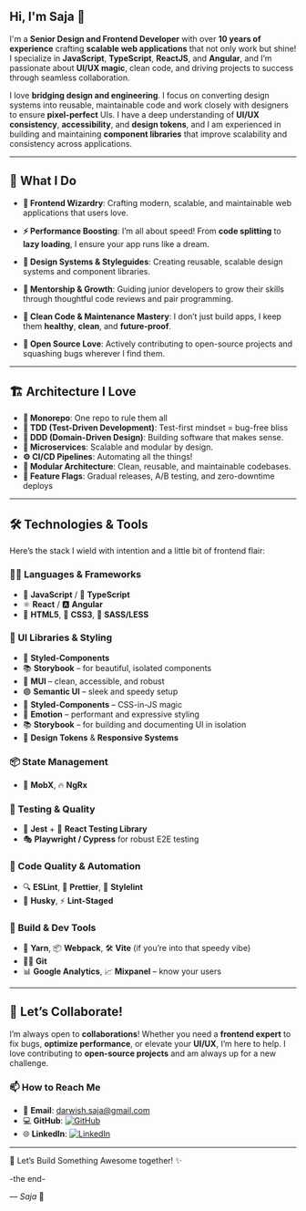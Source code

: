 ## Hi, I'm Saja 👋

I'm a **Senior Design and Frontend Developer** with over **10 years of experience** crafting **scalable web applications** that not only work but shine! I specialize in **JavaScript**, **TypeScript**, **ReactJS**, and **Angular**, and I’m passionate about **UI/UX magic**, clean code, and driving projects to success through seamless collaboration.

I love **bridging design and engineering**. I focus on converting design systems into reusable, maintainable code and work closely with designers to ensure **pixel-perfect** UIs. I have a deep understanding of **UI/UX consistency**, **accessibility**, and **design tokens**, and I am experienced in building and maintaining **component libraries** that improve scalability and consistency across applications.

---

## 🚀 What I Do
- **🎨 Frontend Wizardry**: Crafting modern, scalable, and maintainable web applications that users love.
- **⚡ Performance Boosting**: I’m all about speed! From **code splitting** to **lazy loading**, I ensure your app runs like a dream.
- **🧩 Design Systems & Styleguides**: Creating reusable, scalable design systems and component libraries.
- **🌱 Mentorship & Growth**: Guiding junior developers to grow their skills through thoughtful code reviews and pair programming.
- **🧹 Clean Code & Maintenance Mastery**: I don’t just build apps, I keep them **healthy**, **clean**, and **future-proof**.

- **💚 Open Source Love**: Actively contributing to open-source projects and squashing bugs wherever I find them.

---

## 🏗️ Architecture I Love
- **🧩 Monorepo**: One repo to rule them all   
- **🧪 TDD (Test-Driven Development)**: Test-first mindset = bug-free bliss 
- **🧠 DDD (Domain-Driven Design)**: Building software that makes sense.  
- **🧬 Microservices**: Scalable and modular by design.  
- **⚙️ CI/CD Pipelines**: Automating all the things!  
- **🧱 Modular Architecture**: Clean, reusable, and maintainable codebases.
- **🚩 Feature Flags**: Gradual releases, A/B testing, and zero-downtime deploys


---

## 🛠️ Technologies & Tools
Here’s the stack I wield with intention and a little bit of frontend flair:

### 👩‍💻 Languages & Frameworks
- 🧠 **JavaScript** / 💙 **TypeScript**  
- ⚛️ **React** / 🅰️ **Angular**  
- 🧩 **HTML5**, 🎨 **CSS3**, 💅 **SASS/LESS**

### 🧱 UI Libraries & Styling
- 💅 **Styled-Components**  
- 📚 **Storybook** – for beautiful, isolated components  
- 🎨 **MUI** – clean, accessible, and robust  
- 🟣 **Semantic UI** – sleek and speedy setup    
- 💅 **Styled-Components** – CSS-in-JS magic  
- 🧵 **Emotion** – performant and expressive styling  
- 📚 **Storybook** – for building and documenting UI in isolation  
- 🎯 **Design Tokens** & **Responsive Systems**

### 📦 State Management
- 🧠 **MobX**, 🔥 **NgRx**  

### 🧪 Testing & Quality
- 🧪 **Jest** + 🧼 **React Testing Library**  
- 🎭 **Playwright / Cypress** for robust E2E testing  

### 🧹 Code Quality & Automation
- 🔍 **ESLint**, 🎨 **Prettier**, 💄 **Stylelint**  
- 🐶 **Husky**, ⚡ **Lint-Staged**  

### 🧰 Build & Dev Tools
- 🧵 **Yarn**, 📦 **Webpack**, 🛠️ **Vite** (if you’re into that speedy vibe)  
- 🧙‍♂️ **Git**  
- 📊 **Google Analytics**, 📈 **Mixpanel** – know your users


---

## 📢 Let’s Collaborate!
I’m always open to **collaborations**! Whether you need a **frontend expert** to fix bugs, **optimize performance**, or elevate your **UI/UX**, I’m here to help. I love contributing to **open-source projects** and am always up for a new challenge.



### 📫 How to Reach Me

- 📧 **Email**: [darwish.saja@gmail.com](mailto:darwish.saja@gmail.com)  
- 💻 **GitHub**: [![GitHub](https://img.shields.io/badge/GitHub-181717?style=flat&logo=github&logoColor=white)](https://github.com/SjaDrwsh/SjaDrwsh)  
- 🌐 **LinkedIn**: [![LinkedIn](https://img.shields.io/badge/LinkedIn-0A66C2?style=flat&logo=linkedin&logoColor=white)](https://www.linkedin.com/in/saja-darwish/)  

---
🤝 Let’s Build Something Awesome together! ✨

-the end-

— *Saja* 💫

